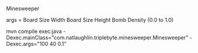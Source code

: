 Minesweeper

args =
Board Size Width
Board Size Height
Bomb Density (0.0 to 1.0)

mvn compile exec:java -Dexec.mainClass="com.natlaughlin.triplebyte.minesweeper.Minesweeper" -Dexec.args="100 40 0.1"

